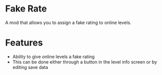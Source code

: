 # Fake Rate
A mod that allows you to assign a fake rating to online levels.

# Features
- Ability to give online levels a fake rating
- This can be done either through a button in the level info screen or by editing save data